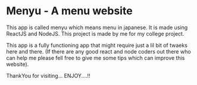# Menyu - A menu website

This app is called menyu which means menu in japanese. It is made using ReactJS and NodeJS. This project is made by me for my college project. 

This app is a fully functioning app that might require just a lil bit of twaeks here and there. (If there are any good react and node coders out there who can help me please fell free to give me some tips which can improve this website).

ThankYou for visiting... ENJOY....!!
